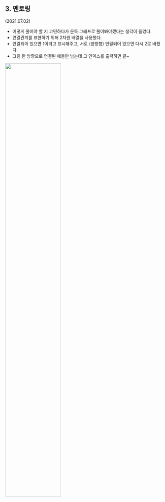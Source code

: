 ## 3. 멘토링

(2021.07.02)

- 어떻게 풀어야 할 지 고민하다가 문득 그래프로 풀어봐야겠다는 생각이 들었다.
- 연결관계를 표현하기 위해 2차원 배열을 사용했다.
- 연결되어 있으면 1이라고 표시해주고, 서로 (양방향) 연결되어 있으면 다시 2로 바꿨다.
- 그럼 한 방향으로 연결된 애들만 남는데 그 인덱스를 출력하면 끝~

<img src="https://user-images.githubusercontent.com/60209518/124311350-8ce8fc80-dba8-11eb-8793-bcb4995b0eff.png" width="60%">
